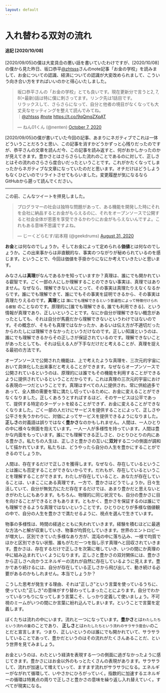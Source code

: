 ```yaml
---
layout: default
---
```


# 入れ替わる双対の流れ

#### 追記 [2020/10/08]

[2020/09/05]の僕は大変具合の悪い話を書いていたわけですが、[2020/10/08]の僕から見た昨日、坂口恭平[@zhtsss](https://twitter.com/zhtsss)さんのnote記事「お金の学校」を読みまして、お金についての認識、経済についての認識が大変改められまして、こういう向き合い方をすればいいのかと得心いたしました。

<blockquote class="twitter-tweet"><p lang="ja" dir="ltr">坂口恭平さんの「お金の学校」とても良いです。現在更新分で言うと2, 7, 8(=最新)話は特に僕に刺さってます。リンク先は1話目です。<br>リラックスして、さらさらになって、自分と他者の境目がなくなっても大丈夫なセッティングを整えて読んでみてね。<br>｜<a href="https://twitter.com/zhtsss?ref_src=twsrc%5Etfw">@zhtsss</a> <a href="https://twitter.com/hashtag/note?src=hash&amp;ref_src=twsrc%5Etfw">#note</a> <a href="https://t.co/9qQmqZXpAT">https://t.co/9qQmqZXpAT</a></p>&mdash; ねん01くん (@nenten) <a href="https://twitter.com/nenten/status/1313697534083096577?ref_src=twsrc%5Etfw">October 7, 2020</a></blockquote> <script async src="https://platform.twitter.com/widgets.js" charset="utf-8"></script>

[2020/09/05]の僕が書いていた今回の記事、あまりにネガティブでこれは一体どういうことだろうと思い、この記事を消すかどうかずっと心残りだったのですが、恭平さんの文章を読んだ今、この記事を読み返すと、何がおかしかったのかが見えてきます。豊かさとはさらさらした流れのことであるのに対して、正しさとはその流れのさらさら度合いだったということです。これがかたくなってしまったからネガティブな文章になっていたのだと思います。オチだけはどうしようもなくひどいのでリライトさせてもらいました。変更履歴が気になるならGitHubから遡って読んでください。

-------------

この前、こんなツイートを拝見しました。

<blockquote class="twitter-tweet"><p lang="ja" dir="ltr">プログラマーの社会は独特な問題があって、ある機能を開発した時にそれを会社に納品するとお金がもらえるのに、それをオープンソースで公開すると社会全体が恩恵を享受できるかわりにお金がもらえないんですよ。これもある意味不思議ですよね。</p>&mdash; じーくどらむす/岩本翔 (@geekdrums) <a href="https://twitter.com/geekdrums/status/1300486768861442050?ref_src=twsrc%5Etfw">August 31, 2020</a></blockquote> <script async src="https://platform.twitter.com/widgets.js" charset="utf-8"></script>

**お金**とは何なのでしょうか。そしてお金によって定められる**価値**とは何なのでしょうか。この出来事からは非直観的な、事実のつながりが秘められているのを感じます。ということで、今回は価値を手掛かりになにか考えていきたいと思います。

みなさんは**真理**がなんであるかを知っていますか？真理は、誰にでも開かれている叡智です。ごく一部の人にしか理解することのできない事実は、真理ではありません。なぜなら、理解できない人にとって、その事実は真理たりえなくなるからです。誰にでも理解できて、誰にでもその事実を証明できるから、その事実は真理たりえるのです。**真理**とは `誰にでも理解できるという普遍性によって特徴付けられる叡智` のことなのです。原理的に[誰でも理解できる, 誰でも利用できる]、という情報が真理であり、正しいということです。なにか自分が理解できない概念があったとしても、それは自分が馬鹿だから理解できないというわけではないのです。その概念が、そもそも真理ではなかったか、あるいは伝え方が不適切だったからわたしには理解できなかったというだけなのです。正しい知識というのは、誰にでも理解できるからその正しさが保証されているのです。理解できないことがあったとしても、それは伝える人が下手なだけだと考えることが、真理を捉える最初の方法です。

オープンソースで公開された機能は、上で考えたような真理を、三次元的宇宙において具体化した出来事だと考えることができます。なぜならオープンソースで公開されているというのは、原理的には誰でもその機能を利用することができるように提供されているということだからです。これは真理の三次元的宇宙における表現の一つだということです。真理はすべての人に提供され、常に供給過多であって、全人類の需要を常に満たし切っているために、お金に変えることができなくなりました。正しくあろうとすればするほど、そのサービスは公平であって、提供する特定のターゲットを絞ることができず、お金に変えることができなくなりました。ごく一部の人だけにサービスを提供することによって、正しさや公平さを失うかわりに、対価によってサービスを提供できるようになりました。**正しさ**の対義語は誤りではなく**豊かさ**なのかもしれません。人間は、一人ひとりの中に様々な側面を抱えています。一人一人が多様性を持っています。人間は豊かな内面をもっています。誰にでも理解できる正しさと、ひとりひとりの内にある豊かさ。私たちの人生は、正しさと豊かさの互いに**双対**する二つの側面が調和して描かれています。私たちは、どうやったら自分の人生を豊かにすることができるのでしょうか。

人間は、存在するだけで正しさを獲得します。なぜなら、存在しているということは誰にも否定することができないからです。だれもが、存在しているということを理解することができます。わたしが存在していること、あなたが存在していることは、いまここにある真理です。一方で、豊かさはどうでしょうか。日々生活していて、自分が無気力にただ存在するだけでは、あまり豊かだと思えないときがわたしにもあります。もちろん、物理的に同じ状況でも、自分の豊かさに目を向けることができるときもあります。ともかく、豊かさを保証するのは誰にでも理解できるような真理ではないということです。ひとりひとりが多様な価値観の中で、自分の人生を豊かさで満たせるように、視点を選んで生きています。

物事の多様性は、時間の経過とともに失われていきます。経験を積むほどに最適な方法へと解が収束していき、物事が均質化していきます。世界のエントロピーが増大し、区別できていた多様なあり方が、混沌の中に落ち込み、一様で均質でほかと区別できない状態、誰もがただ一つを指し示す真理へと回収されていきます。豊かさは、存在するだけで正しさを次第に増していき、いつの間にか真理の中に組み込まれていくようになります。正しさと豊かさの双対関係には、豊かさから正しさへ向かうエネルギーの流れが自然に存在しているように見えます。豊かであり続けるには、自分が存在している正しさから飛び出して、動き続ける必要があるのかもしれません。本当でしょうか？

こうした思考が発生する理由、それは"正しさ"という言葉を使っているうちに、使っていた"正しさ"の意味がすり替わってしまったことによります。自分でわかっているつもりになってしまう言葉こそ、しっかり定義して使いましょう。不可視のミームがいつの間にか言葉に紛れ込んでしまいます。ということで言葉を定義します。

ぼくたちは流れの中にいます。流れと一つになっています。**豊かさ**とは`わたしたちという流れの量`のことであり、 **正しさ**とは`わたしたちという流れのサラサラ度合い`のことだと宣言します。つまり、正しいというのは誰にでも開かれていて、サラサラしていることであって、豊かだというのはその流れがたくさんあることだ、という世界を見てみましょう。

お金というのは、わたという経済を表現する一つの側面に過ぎなかったように感じてきます。豊かさにはお金以外のもっとたくさんの表現があります。サラサラして、流れが加速して増えていって、ますます流れがサラサラになる。エネルギーがながれて循環して、いやさかにひろがっていく。指数的に加速するエネルギーの循環は特異点の周りで正しさと豊かさの意味を繰り返し入れ替えていく。すべてが現実になる。


